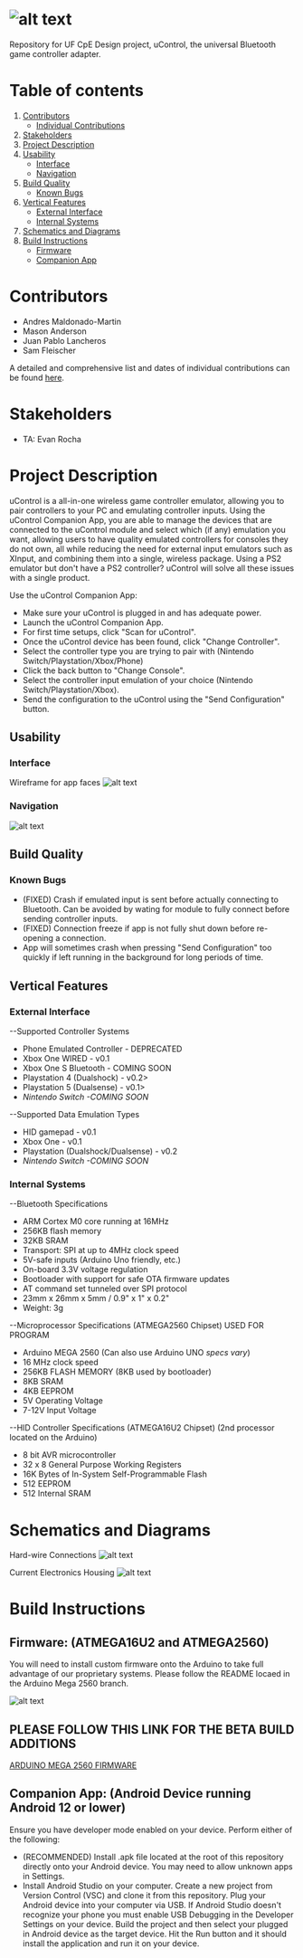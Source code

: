 # ![alt text](https://cdn.discordapp.com/attachments/936755058626928735/1017895293787832350/logo.png)
Repository for UF CpE Design project,  uControl, the universal Bluetooth game controller adapter. 

# Table of contents
1. [Contributors](#contributors)
    * [Individual Contributions](#indivcontribs)
3. [Stakeholders](#stakeholders)
   <!-- 1. [Sub paragraph](#subparagraph1) -->
3. [Project Description](#description)
4. [Usability](#usability)
      * [Interface](#interface)
      * [Navigation](#navigation)
5. [Build Quality](#quality)
      * [Known Bugs](#bugs)
7. [Vertical Features](#features)
      * [External Interface](#external)
      * [Internal Systems](#internal)
9. [Schematics and Diagrams](#diagrams)
10. [Build Instructions](#build)
    * [Firmware](#firmware)
    * [Companion App](#app)


# Contributors <a name="contributors"></a>
* Andres Maldonado-Martin
* Mason Anderson
* Juan Pablo Lancheros
* Sam Fleischer

<a name="indivcontribs"></a>
A detailed and comprehensive list and dates of individual contributions can be found [here](https://github.com/amaldonadomartin77/uControl/blob/main/Documentation/Contributions.txt).

# Stakeholders <a name="stakeholders"></a>
* TA: Evan Rocha

# Project Description <a name="description"></a>
uControl is a all-in-one wireless game controller emulator, allowing you to pair controllers to your PC and emulating controller inputs. Using the uControl Companion App, you are able to manage the devices that are connected to the uControl module and select which (if any) emulation you want, allowing users to have quality emulated controllers for consoles they do not own, all while reducing the need for external input emulators such as XInput, and combining them into a single, wireless package. Using a PS2 emulator but don't have a PS2 controller? uControl will solve all these issues with a single product.

Use the uControl Companion App:
* Make sure your uControl is plugged in and has adequate power.
* Launch the uControl Companion App.
* For first time setups, click "Scan for uControl".
* Once the uControl device has been found, click "Change Controller".
* Select the controller type you are trying to pair with (Nintendo Switch/Playstation/Xbox/Phone)
* Click the back button to "Change Console".
* Select the controller input emulation of your choice (Nintendo Switch/Playstation/Xbox).
* Send the configuration to the uControl using the "Send Configuration" button.


## Usability <a name="usability"></a>
### Interface <a name="interface"></a>
Wireframe for app faces
![alt text](https://cdn.discordapp.com/attachments/960677626811404430/1035675346512646194/Screenshot_2022-10-28_180346.png)
### Navigation <a name="navigation"></a>
![alt text](https://cdn.discordapp.com/attachments/904954102377771010/1017964646147297300/Screenshot_2022-09-09_210752.png)

## Build Quality <a name="quality"></a>
### Known Bugs <a name="bugs"></a>
* (FIXED) Crash if emulated input is sent before actually connecting to Bluetooth. Can be avoided by wating for module to fully connect before sending controller inputs.
* (FIXED) Connection freeze if app is not fully shut down before re-opening a connection.
* App will sometimes crash when pressing "Send Configuration" too quickly if left running in the background for long periods of time.

## Vertical Features <a name="features"></a>
### External Interface <a name="external"></a>
--Supported Controller Systems
* Phone Emulated Controller - DEPRECATED
* </i>Xbox One WIRED - v0.1</i>
* </i>Xbox One S Bluetooth - COMING SOON</i>
* </i>Playstation 4 (Dualshock) - v0.2>
* </i>Playstation 5 (Dualsense) - v0.1>
* <i>Nintendo Switch -COMING SOON</i>

--Supported Data Emulation Types
* HID gamepad - v0.1
* </i>Xbox One - v0.1</i>
* </i>Playstation (Dualshock/Dualsense) - v0.2</i>
* <i>Nintendo Switch -COMING SOON</i>

### Internal Systems <a name="internal"></a>
--Bluetooth Specifications
* ARM Cortex M0 core running at 16MHz
* 256KB flash memory
* 32KB SRAM
* Transport: SPI at up to 4MHz clock speed
* 5V-safe inputs (Arduino Uno friendly, etc.)
* On-board 3.3V voltage regulation
* Bootloader with support for safe OTA firmware updates
* AT command set tunneled over SPI protocol
* 23mm x 26mm x 5mm / 0.9" x 1" x 0.2"
* Weight: 3g


--Microprocessor Specifications (ATMEGA2560 Chipset) USED FOR PROGRAM
* Arduino MEGA 2560 (Can also use Arduino UNO *specs vary*)
* 16 MHz clock speed
* 256KB FLASH MEMORY (8KB used by bootloader)
* 8KB SRAM
* 4KB EEPROM
* 5V Operating Voltage
* 7-12V Input Voltage

--HID Controller Specifications (ATMEGA16U2 Chipset) (2nd processor located on the Arduino)
* 8 bit AVR microcontroller
* 32 x 8 General Purpose Working Registers
* 16K Bytes of In-System Self-Programmable Flash
* 512 EEPROM
* 512 Internal SRAM


# Schematics and Diagrams <a name="diagrams"></a>
Hard-wire Connections
![alt text](https://cdn.discordapp.com/attachments/960677104620560454/1017950729031397386/unknown.jpg)

Current Electronics Housing
![alt text](https://cdn.discordapp.com/attachments/946515441138937876/1017951341244600362/Screenshot_2022-09-09_201455.png)

# Build Instructions <a name="build"></a>
## Firmware: (ATMEGA16U2 and ATMEGA2560) <a name="firmware"></a>
You will need to install custom firmware onto the Arduino to take full advantage of our proprietary systems.
Please follow the README locaed in the Arduino Mega 2560 branch.

![alt text](https://cdn.discordapp.com/attachments/960677104620560454/1026241686352965742/IMG_4642.jpg)

## PLEASE FOLLOW THIS LINK FOR THE BETA BUILD ADDITIONS
[ARDUINO MEGA 2560 FIRMWARE](https://github.com/amaldonadomartin77/uControl/tree/Arduino-Mega-2560)

## Companion App: (Android Device running Android 12 or lower) <a name="app"></a>
Ensure you have developer mode enabled on your device.  Perform either of the following:
* (RECOMMENDED) Install .apk file located at the root of this repository directly onto your Android device.  You may need to allow unknown apps in Settings.
* Install Android Studio on your computer.  Create a new project from Version Control (VSC) and clone it from this repository.  Plug your Android device into your computer via USB.  If Android Studio doesn't recognize your phone you must enable USB Debugging in the Developer Settings on your device.  Build the project and then select your plugged in Android device as the target device.  Hit the Run button and it should install the application and run it on your device.
